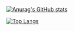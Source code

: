 [![Anurag's GitHub stats](https://github-readme-stats.vercel.app/api?username=summinter&count_private=true)](https://github.com/summinter/github-readme-stats)

[![Top Langs](https://github-readme-stats.vercel.app/api/top-langs/?username=summinter&hide=CMake,Makefile,Objective-C)](https://github.com/summinter/github-readme-stats)

<!--
**summinter/summinter** is a ✨ _special_ ✨ repository because its `README.md` (this file) appears on your GitHub profile.

Here are some ideas to get you started:

- 🔭 I’m currently working on ...
- 🌱 I’m currently learning ...
- 👯 I’m looking to collaborate on ...
- 🤔 I’m looking for help with ...
- 💬 Ask me about ...
- 📫 How to reach me: ...
- 😄 Pronouns: ...
- ⚡ Fun fact: ...
-->
